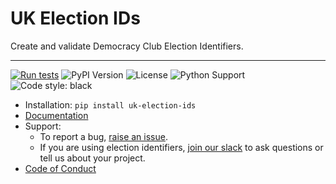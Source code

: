 # UK Election IDs

Create and validate Democracy Club Election Identifiers.

---

[![Run tests](https://github.com/DemocracyClub/uk-election-ids/actions/workflows/test.yml/badge.svg)](https://github.com/DemocracyClub/uk-election-ids/actions/workflows/test.yml)
![PyPI Version](https://img.shields.io/pypi/v/uk-election-ids.svg)
![License](https://img.shields.io/pypi/l/uk-election-ids.svg)
![Python Support](https://img.shields.io/pypi/pyversions/uk-election-ids.svg)
![Code style: black](https://img.shields.io/badge/code%20style-black-000000.svg)

* Installation: `pip install uk-election-ids`
* [Documentation](https://democracyclub.github.io/uk-election-ids/)
* Support:
  * To report a bug, [raise an issue](https://github.com/DemocracyClub/uk-election-ids/issues).
  * If you are using election identifiers, [join our slack](https://slack.democracyclub.org.uk/) to ask questions or tell us about your project.
* [Code of Conduct](https://democracyclub.org.uk/code-of-conduct/)
